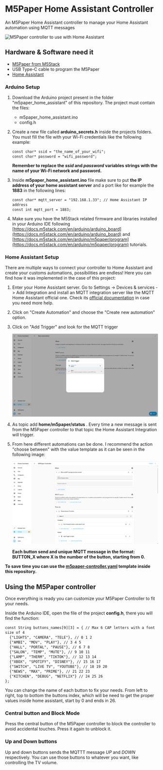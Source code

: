 # M5Paper Home Assistant Controller

An M5Paper Home Assistant controller to manage your Home Assistant automation using MQTT messages

![M5Paper controller to use with Home Assistant](/m5paper_home_assistant/aux/media/m5paper-featured-image.jpg)


## Hardware & Software need it

* [M5Paper from M5Stack](https://shop.m5stack.com/products/m5paper-esp32-development-kit-v1-1-960x540-4-7-eink-display-235-ppi)
* USB Type-C cable to program the M5Paper
* [Home Assistant](https://www.home-assistant.io/)

### Arduino Setup

1. Download the Arduino project present in the folder "m5paper_home_assistant" of this repository. The project must contain the files:
    * m5paper_home_assistant.ino
    * config.h
2. Create a new file called **arduino_secrets.h** inside the projects folders. You must fill the file with your Wi-Fi credentials like the following example:

    ``` arduino
    const char* ssid = "the_name_of_your_wifi";
    const char* password = "wifi_password";
    ```

    **Remember to replace the _ssid_ and _password_ variables strings with the name of your Wi-Fi network and password.**

3. Inside **m5paper_home_assistant.ino** file make sure to put **the IP address of your home assistant server** and a port like for example the **1883** in the following lines:

    ``` arduino
    const char* mqtt_server = "192.168.1.33"; // Home Assistant IP address
    const int mqtt_port = 1883;
    ```

4. Make sure you have the M5Stack related firmware and libraries installed in your Arduino IDE following [https://docs.m5stack.com/en/arduino/arduino_board](https://docs.m5stack.com/en/arduino/arduino_board) and [https://docs.m5stack.com/en/arduino/m5paper/program](https://docs.m5stack.com/en/arduino/m5paper/program) tutorials.

### Home Assistant Setup

There are multiple ways to connect your controller to Home Assistant and create your customs automations, possibilities are endless! Here you can find how it was implemented in the case of this project:

1. Enter your Home Assistant server. Go to Settings -> Devices & services -> Add Integration and install an MQTT integration server like the MQTT Home Assistant official one. Check its [official documentation](https://www.home-assistant.io/integrations/mqtt) in case you need more help.

2. Click on "Create Automation" and choose the "Create new automation" option.

3. Click on "Add Trigger" and look for the MQTT trigger

    ![MQTT Trigger inside Home Assistant](/m5paper_home_assistant/aux/media/ha-mqtt-automation.png)

4. As topic add **home/m5paper/status** . Every time a new message is sent from the M5Paper controller to that topic the Home Assistant Integration will trigger.

5. From here different automations can be done. I recommend the action "choose between" with the value template as it can be seen in the following image:

    ![Topic and Choose between options action](/m5paper_home_assistant/aux/media/ha-mqtt-automation-2.png)

    **Each button send and unique MQTT message in the format: **BUTTON_X** where **X** is the number of the button, starting from **0**.**

**To save time you can use the [m5paper-controller.yaml](/m5paper_home_assistant/aux/home_assistant_template/m5paper-controller.yaml) template inside this repository.**

## Using the M5Paper controller

Once everything is ready you can customize your M5Paper Controller to fit your needs.

Inside the Arduino IDE, open the file of the project **config.h**, there you will find the function:

``` arduino
const String buttons_names[9][3] = { // Max 6 CAP letters with a font size of 4
  {"LIGHTS", "CAMERA", "TELE"}, // 0 1 2
  {"AMBI", "MOV", "PLAY"}, // 3 4 5
  {"HALL", "PORTAL", "PAUSE"}, // 6 7 8
  {"SALON", "TEMP", "MUTE"}, // 9 10 11
  {"LAMP", "THERM", "TIKTOK"}, // 12 13 14
  {"XBOX", "SPOTIFY", "DISNEY"}, // 15 16 17
  {"SWITCH", "LIVE TV", "YOUTUBE"}, // 18 19 20
  {"NEWS", "MAX", "PRIME"}, // 21 22 23
  {"KITCHEN", "DEBUG", "NETFLIX"} // 24 25 26
};
```

You can change the name of each button to fix your needs. From left to right, top to bottom the buttons index, which will be need to get the proper values inside home assistant, start by 0 and ends in 26.

### Central button and Block Mode

Press the central button of the M5Paper controller to block the controller to avoid accidental touches. Press it again to unblock it.

### Up and Down buttons

Up and down buttons sends the MQTTT message _UP_ and _DOWN_ respectively. You can use those buttons to whatever you want, like controlling the TV volume.